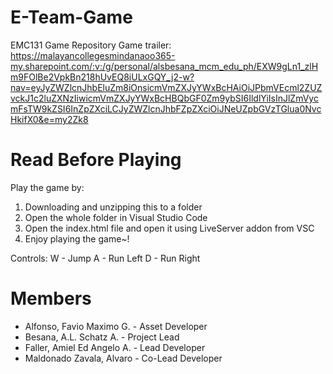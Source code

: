 # E-Team-Game
EMC131 Game Repository
Game trailer:
https://malayancollegesmindanaoo365-my.sharepoint.com/:v:/g/personal/alsbesana_mcm_edu_ph/EXW9gLn1_zlHm9FOlBe2VpkBn218hUvEQ8iULxGQY_j2-w?nav=eyJyZWZlcnJhbEluZm8iOnsicmVmZXJyYWxBcHAiOiJPbmVEcml2ZUZvckJ1c2luZXNzIiwicmVmZXJyYWxBcHBQbGF0Zm9ybSI6IldlYiIsInJlZmVycmFsTW9kZSI6InZpZXciLCJyZWZlcnJhbFZpZXciOiJNeUZpbGVzTGlua0NvcHkifX0&e=my2Zk8

# Read Before Playing
Play the game by:
1. Downloading and unzipping this to a folder
2. Open the whole folder in Visual Studio Code
3. Open the index.html file and open it using LiveServer addon from VSC
4. Enjoy playing the game~!

Controls:
W - Jump
A - Run Left
D - Run Right

# Members
- Alfonso, Favio Maximo G. - Asset Developer
- Besana, A.L. Schatz A. - Project Lead
- Faller, Amiel Ed Angelo A. - Lead Developer
- Maldonado Zavala, Alvaro - Co-Lead Developer
